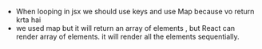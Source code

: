 - When looping in jsx we should use keys and use Map because vo return krta hai
- we used map but it will return an array of elements , but React can render array of elements. it will render all the elements sequentially.
